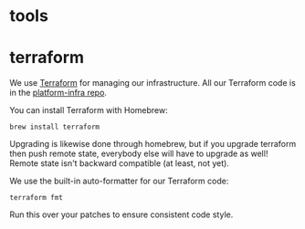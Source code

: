 # tools

# terraform

We use [Terraform][terraform] for managing our infrastructure.  All our
Terraform code is in the [platform-infra repo][infra].

You can install Terraform with Homebrew:

    brew install terraform

Upgrading is likewise done through homebrew, but if you upgrade terraform then
push remote state, everybody else will have to upgrade as well!  Remote state
isn't backward compatible (at least, not yet).

We use the built-in auto-formatter for our Terraform code:

    terraform fmt

Run this over your patches to ensure consistent code style.

[terraform]: https://www.terraform.io/
[infra]: https://github.com/wellcometrust/platform-infra
